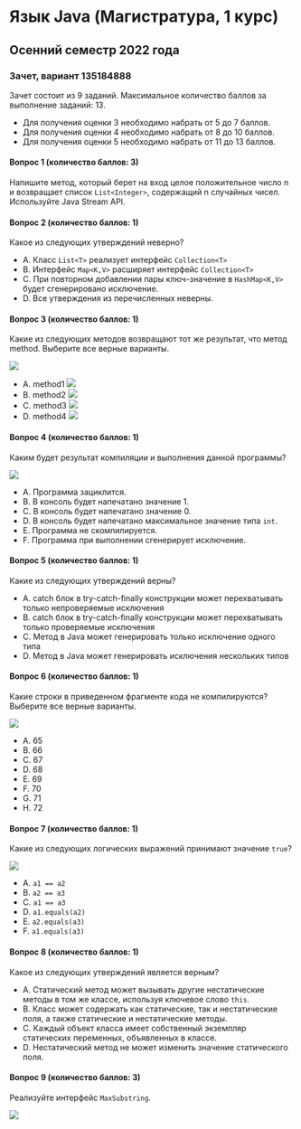 # Язык Java (Магистратура, 1 курс)
## Осенний семестр 2022 года

### Зачет, вариант 135184888

Зачет состоит из 9 заданий. Максимальное количество баллов за выполнение заданий: 13.
- Для получения оценки 3 необходимо набрать от 5 до 7 баллов.
- Для получения оценки 4 необходимо набрать от 8 до 10 баллов.
- Для получения оценки 5 необходимо набрать от 11 до 13 баллов.

#### Вопрос 1 (количество баллов: 3)

Напишите метод, который берет на вход целое положительное число n и возвращает список `List<Integer>`, содержащий n случайных чисел. Используйте Java Stream API.


#### Вопрос 2 (количество баллов: 1)

Какое из следующих утверждений неверно?


- A. Класс `List<T>` реализует интерфейс `Collection<T>`
- B. Интерфейс `Map<K,V>` расширяет интерфейс `Collection<T>`
- C. При повторном добавлении пары ключ-значение в `HashMap<K,V>` будет сгенерировано исключение.
- D. Все утверждения из перечисленных неверны.

#### Вопрос 3 (количество баллов: 1)

Какие из следующих методов возвращают тот же результат, что метод method. Выберите все верные варианты.

![](https://github.com/java-bfu/master-22-exam/blob/main/img/q1_v5.png)

- A. method1
  ![](https://github.com/java-bfu/master-22-exam/blob/main/img/q1_v5_o1.png)
- B. method2
  ![](https://github.com/java-bfu/master-22-exam/blob/main/img/q1_v5_o2.png)
- C. method3
  ![](https://github.com/java-bfu/master-22-exam/blob/main/img/q1_v5_o3.png)
- D. method4
  ![](https://github.com/java-bfu/master-22-exam/blob/main/img/q1_v5_o4.png)

#### Вопрос 4 (количество баллов: 1)

Каким будет результат компиляции и выполнения данной программы?

![](https://github.com/java-bfu/master-22-exam/blob/main/img/q7_v1.png)

- A. Программа зациклится.
- B. В консоль будет напечатано значение 1.
- C. В консоль будет напечатано значение 0.
- D. В консоль будет напечатано максимальное значение типа `int`.
- E. Программа не скомпилируется.
- F. Программа при выполнении сгенерирует исключение.

#### Вопрос 5 (количество баллов: 1)

Какие из следующих утверждений верны?


- A. catch блок в try-catch-finally конструкции может перехватывать только непроверяемые исключения
- B. catch блок в try-catch-finally конструкции может перехватывать только проверяемые исключения
- C. Метод в Java может генерировать только исключение одного типа
- D. Метод в Java может генерировать исключения нескольких типов

#### Вопрос 6 (количество баллов: 1)

Какие строки в приведенном фрагменте кода не компилируются? Выберите все верные варианты.

![](https://github.com/java-bfu/master-22-exam/blob/main/img/q2_v2.png)

- A. 65
- B. 66
- C. 67
- D. 68
- E. 69
- F. 70
- G. 71
- H. 72

#### Вопрос 7 (количество баллов: 1)

Какие из следующих логических выражений принимают значение `true`?

![](https://github.com/java-bfu/master-22-exam/blob/main/img/q5_v4.png)

- A. `a1 == a2`
- B. `a2 == a3`
- C. `a1 == a3`
- D. `a1.equals(a2)`
- E. `a2.equals(a3)`
- F. `a1.equals(a3)`

#### Вопрос 8 (количество баллов: 1)

Какое из следующих утверждений является верным?


- A. Статический метод может вызывать другие нестатические методы в том же классе, используя ключевое слово `this`.
- B. Класс может содержать как статические, так и нестатические поля, а также статические и нестатические методы.
- C. Каждый объект класса имеет собственный экземпляр статических переменных, объявленных в классе.
- D. Нестатический метод не может изменить значение статического поля.

#### Вопрос 9 (количество баллов: 3)

Реализуйте интерфейс `MaxSubstring`.

![](https://github.com/java-bfu/master-22-exam/blob/main/img/q3_v3.png)
